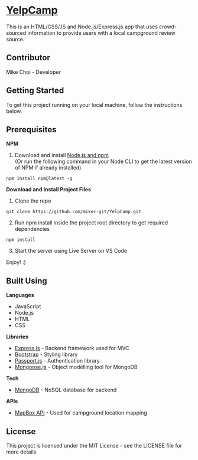# [YelpCamp](https://yelpcampnodeapp.herokuapp.com/)
This is an HTML/CSS/JS and Node.js/Express.js app that uses crowd-sourced information to provide users with a local campground review source.  

## Contributor
Mike Choi - Developer

## Getting Started
To get this project running on your local machine, follow the instructions below.

## Prerequisites
**NPM**
1) Download and install [Node.js and npm](https://nodejs.org/en/)  
(Or run the following command in your Node CLI to get the latest version of NPM if already installed)
```
npm install npm@latest -g
```

**Download and Install Project Files**
1) Clone the repo
```
git clone https://github.com/mikec-git/YelpCamp.git
```

2) Run npm install inside the project root directory to get required dependencies
```
npm install
```

3) Start the server using Live Server on VS Code

Enjoy! :)

## Built Using
**Languages**
- JavaScript
- Node.js
- HTML
- CSS

**Libraries**
- [Express.js](https://expressjs.com/) - Backend framework used for MVC 
- [Bootstrap](https://getbootstrap.com/) - Styling library
- [Passport.js](http://www.passportjs.org/) - Authentication library
- [Mongoose.js](https://mongoosejs.com/) - Object modelling tool for MongoDB

**Tech**
- [MongoDB](https://www.mongodb.com/) - NoSQL database for backend

**APIs**
- [MapBox API](https://www.mapbox.com/) - Used for campground location mapping

## License
This project is licensed under the MIT License - see the LICENSE file for more details
